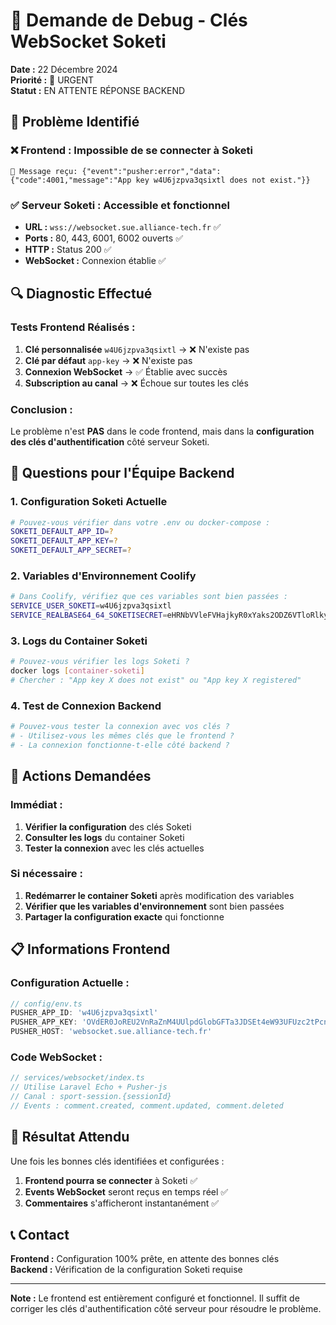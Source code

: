 # 🔑 Demande de Debug - Clés WebSocket Soketi

**Date :** 22 Décembre 2024  
**Priorité :** 🔴 URGENT  
**Statut :** EN ATTENTE RÉPONSE BACKEND  

## 🚨 **Problème Identifié**

### **❌ Frontend : Impossible de se connecter à Soketi**
```
📨 Message reçu: {"event":"pusher:error","data":{"code":4001,"message":"App key w4U6jzpva3qsixtl does not exist."}}
```

### **✅ Serveur Soketi : Accessible et fonctionnel**
- **URL :** `wss://websocket.sue.alliance-tech.fr` ✅
- **Ports :** 80, 443, 6001, 6002 ouverts ✅
- **HTTP :** Status 200 ✅
- **WebSocket :** Connexion établie ✅

## 🔍 **Diagnostic Effectué**

### **Tests Frontend Réalisés :**
1. **Clé personnalisée** `w4U6jzpva3qsixtl` → ❌ N'existe pas
2. **Clé par défaut** `app-key` → ❌ N'existe pas
3. **Connexion WebSocket** → ✅ Établie avec succès
4. **Subscription au canal** → ❌ Échoue sur toutes les clés

### **Conclusion :**
Le problème n'est **PAS** dans le code frontend, mais dans la **configuration des clés d'authentification** côté serveur Soketi.

## 🎯 **Questions pour l'Équipe Backend**

### **1. Configuration Soketi Actuelle**
```bash
# Pouvez-vous vérifier dans votre .env ou docker-compose :
SOKETI_DEFAULT_APP_ID=?
SOKETI_DEFAULT_APP_KEY=?
SOKETI_DEFAULT_APP_SECRET=?
```

### **2. Variables d'Environnement Coolify**
```bash
# Dans Coolify, vérifiez que ces variables sont bien passées :
SERVICE_USER_SOKETI=w4U6jzpva3qsixtl
SERVICE_REALBASE64_64_SOKETISECRET=eHRNbVVleFVHajkyR0xYaks2ODZ6VTloRlkySUtZaFV6REtsQ1Y4ZnppakNiU2lVeEt4VDJ3UExpTnFXYlRyYg==
```

### **3. Logs du Container Soketi**
```bash
# Pouvez-vous vérifier les logs Soketi ?
docker logs [container-soketi]
# Chercher : "App key X does not exist" ou "App key X registered"
```

### **4. Test de Connexion Backend**
```bash
# Pouvez-vous tester la connexion avec vos clés ?
# - Utilisez-vous les mêmes clés que le frontend ?
# - La connexion fonctionne-t-elle côté backend ?
```

## 🔧 **Actions Demandées**

### **Immédiat :**
1. **Vérifier la configuration** des clés Soketi
2. **Consulter les logs** du container Soketi
3. **Tester la connexion** avec les clés actuelles

### **Si nécessaire :**
1. **Redémarrer le container Soketi** après modification des variables
2. **Vérifier que les variables d'environnement** sont bien passées
3. **Partager la configuration exacte** qui fonctionne

## 📋 **Informations Frontend**

### **Configuration Actuelle :**
```typescript
// config/env.ts
PUSHER_APP_ID: 'w4U6jzpva3qsixtl'
PUSHER_APP_KEY: 'OVdER0JoREU2VnRaZnM4UUlpdGlobGFTa3JDSEt4eW93UFUzc2tPcnRrRHFxbDBiWjJ1MUkxYTB2OGVRRlJtTg=='
PUSHER_HOST: 'websocket.sue.alliance-tech.fr'
```

### **Code WebSocket :**
```typescript
// services/websocket/index.ts
// Utilise Laravel Echo + Pusher-js
// Canal : sport-session.{sessionId}
// Events : comment.created, comment.updated, comment.deleted
```

## 🎯 **Résultat Attendu**

Une fois les bonnes clés identifiées et configurées :
1. **Frontend pourra se connecter** à Soketi ✅
2. **Events WebSocket** seront reçus en temps réel ✅
3. **Commentaires** s'afficheront instantanément ✅

## 📞 **Contact**

**Frontend :** Configuration 100% prête, en attente des bonnes clés  
**Backend :** Vérification de la configuration Soketi requise  

---

**Note :** Le frontend est entièrement configuré et fonctionnel. Il suffit de corriger les clés d'authentification côté serveur pour résoudre le problème.
